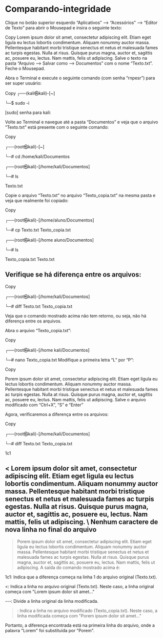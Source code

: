 # Comparando-integridade

Clique no botão superior esquerdo “Aplicativos” --> “Acessórios” --> “Editor de Texto” para abrir o Mousepad e insira o seguinte texto:

Copy
Lorem ipsum dolor sit amet, consectetur adipiscing elit. Etiam eget ligula eu lectus lobortis condimentum. Aliquam nonummy auctor massa. Pellentesque habitant morbi tristique senectus et netus et malesuada fames ac turpis egestas. Nulla at risus. Quisque purus magna, auctor et, sagittis ac, posuere eu, lectus. Nam mattis, felis ut adipiscing.
Salve o texto na pasta “Arquivo --> Salvar como --> Documentos” com o nome “Texto.txt”. Feche o Mousepad.

Abra o Terminal e execute o seguinte comando (com senha “rnpesr”) para ser super usuário:


Copy
┌──(kali㉿kali)-[~]

└─$ sudo -i

[sudo] senha para kali:

Volte ao Terminal e navegue até a pasta “Documentos” e veja que o arquivo “Texto.txt” está presente com o seguinte comando:


Copy

┌──(root㉿kali)-[~]

└─# cd /home/kali/Documentos

                                                                             
┌──(root㉿kali)-[/home/kali/Documentos]

└─# ls

Texto.txt

Copie o arquivo “Texto.txt” no arquivo “Texto_copia.txt” na mesma pasta e veja que realmente foi copiado:

Copy

┌──(root㉿kali)-[/home/aluno/Documentos]

└─# cp Texto.txt Texto_copia.txt
                                                                             
┌──(root㉿kali)-[/home aluno/Documentos]

└─# ls

Texto_copia.txt  Texto.txt

## Verifique se há diferença entre os arquivos:


Copy

┌──(root㉿kali)-[/home/kali/Documentos]

└─# diff Texto.txt Texto_copia.txt

Veja que o comando mostrado acima não tem retorno, ou seja, não há diferença entre os arquivos.


Abra o arquivo “Texto_copia.txt”:


Copy

┌──(root㉿kali)-[/home kali/Documentos]

└─# nano Texto_copia.txt
Modifique a primeira letra “L” por “P”:


Copy

Porem ipsum dolor sit amet, consectetur adipiscing elit. Etiam eget ligula eu lectus lobortis condimentum. Aliquam nonummy auctor massa. Pellentesque habitant morbi tristique senectus et netus et malesuada fames ac turpis egestas. Nulla at risus. Quisque purus magna, auctor et, sagittis ac, posuere eu, lectus. Nam mattis, felis ut adipiscing.
Salve o arquivo modificado com “Ctrl+X”, “S” e “Enter”

Agora, verificaremos a diferença entre os arquivos:


Copy

┌──(root㉿kali)-[/home/kali/Documentos]

└─# diff Texto.txt Texto_copia.txt

1c1

< Lorem ipsum dolor sit amet, consectetur adipiscing elit. Etiam eget ligula eu lectus lobortis condimentum. Aliquam nonummy auctor massa. Pellentesque habitant morbi tristique senectus et netus et malesuada fames ac turpis egestas. Nulla at risus. Quisque purus magna, auctor et, sagittis ac, posuere eu, lectus. Nam mattis, felis ut adipiscing.
\ Nenhum caractere de nova linha no final do arquivo
---

> Porem ipsum dolor sit amet, consectetur adipiscing elit. Etiam eget ligula eu lectus lobortis condimentum. Aliquam nonummy auctor massa. Pellentesque habitant morbi tristique senectus et netus et malesuada fames ac turpis egestas. Nulla at risus. Quisque purus magna, auctor et, sagittis ac, posuere eu, lectus. Nam mattis, felis ut adipiscing.
A saída do comando mostrado acima é:

1c1: Indica que a diferença começa na linha 1 do arquivo original (Texto.txt).

<: Indica a linha no arquivo original (Texto.txt). Neste caso, a linha original começa com "Lorem ipsum dolor sit amet..."

---: Divide a linha original da linha modificada.

>: Indica a linha no arquivo modificado (Texto_copia.txt). Neste caso, a linha modificada começa com "Porem ipsum dolor sit amet..."

Portanto, a diferença encontrada está na primeira linha do arquivo, onde a palavra "Lorem" foi substituída por "Porem".
